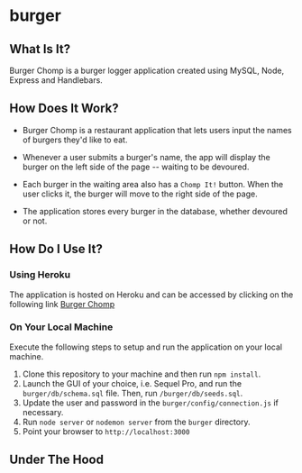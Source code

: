 # burger

## What Is It?

Burger Chomp is a burger logger application created using MySQL, Node, Express and Handlebars.

## How Does It Work?

* Burger Chomp is a restaurant application that lets users input the names of burgers they'd like to eat.

* Whenever a user submits a burger's name, the app will display the burger on the left side of the page -- waiting to be devoured.

* Each burger in the waiting area also has a `Chomp It!` button. When the user clicks it, the burger will move to the right side of the page.

* The application stores every burger in the database, whether devoured or not.

## How Do I Use It?

### Using Heroku
The application is hosted on Heroku and can be accessed by clicking on the following link [Burger Chomp](https://burger-chomp.herokuapp.com/)

### On Your Local Machine
Execute the following steps to setup and run the application on your local machine.

1. Clone this repository to your machine and then run ```npm install```.
2. Launch the GUI of your choice, i.e. Sequel Pro, and run the ```burger/db/schema.sql``` file.  Then, run ```/burger/db/seeds.sql```.
3. Update the user and password in the ```burger/config/connection.js``` if necessary.
4. Run ```node server``` or ```nodemon server``` from the ```burger``` directory.
5. Point your browser to ```http://localhost:3000```

## Under The Hood

